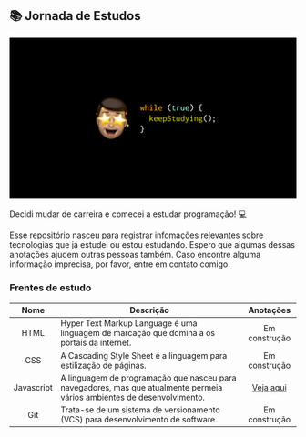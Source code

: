 ## 📚 Jornada de Estudos


![Banner Webdev](./banner.png)

Decidi mudar de carreira e comecei a estudar programação! 💻

Esse repositório nasceu para registrar infomações relevantes sobre tecnologias que já estudei ou estou estudando. 
Espero que algumas dessas anotações ajudem outras pessoas também. Caso encontre alguma informação imprecisa, por favor, entre em contato comigo.

### Frentes de estudo

| Nome       | Descrição                                                                                                               | Anotações  |
|:------------:|-------------------------------------------------------------------------------------------------------------------------|:------------:|
| HTML       | Hyper Text Markup Language é uma linguagem de marcação que domina a os portais da internet.                             | Em construção  |
| CSS        | A Cascading Style Sheet é a linguagem para estilização de páginas.                                                      | Em construção   |
| Javascript | A linguagem de programação que nasceu para navegadores, mas que atualmente permeia vários ambientes de desenvolvimento. | [Veja aqui](https://github.com/leottx/jornada-webdev/blob/master/javascript/javascript.md)  |
| Git        | Trata-se de um sistema de versionamento (VCS) para desenvolvimento de software.                                         | Em construção   |